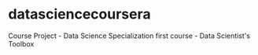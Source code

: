 # datasciencecoursera
Course Project - Data Science Specialization first course - Data Scientist's Toolbox

